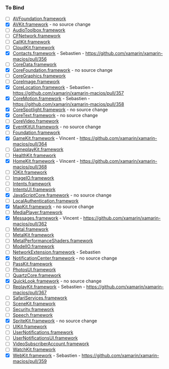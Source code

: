 ### To Bind
- [ ] [AVFoundation.framework](https://github.com/xamarin/xamarin-macios/wiki/AVFoundation-iOS-Beta2)
- [X] [AVKit.framework](https://github.com/xamarin/xamarin-macios/wiki/AVKit-iOS-Beta2) - no source change
- [ ] [AudioToolbox.framework](https://github.com/xamarin/xamarin-macios/wiki/AudioToolbox-iOS-Beta2)
- [ ] [CFNetwork.framework](https://github.com/xamarin/xamarin-macios/wiki/CFNetwork-iOS-Beta2)
- [ ] [CallKit.framework](https://github.com/xamarin/xamarin-macios/wiki/CallKit-iOS-Beta2)
- [ ] [CloudKit.framework](https://github.com/xamarin/xamarin-macios/wiki/CloudKit-iOS-Beta2)
- [X] [Contacts.framework](https://github.com/xamarin/xamarin-macios/wiki/Contacts-iOS-Beta2) - Sebastien - https://github.com/xamarin/xamarin-macios/pull/356
- [ ] [CoreData.framework](https://github.com/xamarin/xamarin-macios/wiki/CoreData-iOS-Beta2)
- [X] [CoreFoundation.framework](https://github.com/xamarin/xamarin-macios/wiki/CoreFoundation-iOS-Beta2) - no source change
- [ ] [CoreGraphics.framework](https://github.com/xamarin/xamarin-macios/wiki/CoreGraphics-iOS-Beta2)
- [ ] [CoreImage.framework](https://github.com/xamarin/xamarin-macios/wiki/CoreImage-iOS-Beta2)
- [X] [CoreLocation.framework](https://github.com/xamarin/xamarin-macios/wiki/CoreLocation-iOS-Beta2) - Sebastien - https://github.com/xamarin/xamarin-macios/pull/357
- [X] [CoreMotion.framework](https://github.com/xamarin/xamarin-macios/wiki/CoreMotion-iOS-Beta2) - Sebastien - https://github.com/xamarin/xamarin-macios/pull/358
- [X] [CoreSpotlight.framework](https://github.com/xamarin/xamarin-macios/wiki/CoreSpotlight-iOS-Beta2) - no source change
- [X] [CoreText.framework](https://github.com/xamarin/xamarin-macios/wiki/CoreText-iOS-Beta2) - no source change
- [ ] [CoreVideo.framework](https://github.com/xamarin/xamarin-macios/wiki/CoreVideo-iOS-Beta2)
- [X] [EventKitUI.framework](https://github.com/xamarin/xamarin-macios/wiki/EventKitUI-iOS-Beta2) - no source change
- [ ] [Foundation.framework](https://github.com/xamarin/xamarin-macios/wiki/Foundation-iOS-Beta2)
- [X] [GameKit.framework](https://github.com/xamarin/xamarin-macios/wiki/GameKit-iOS-Beta2) - Vincent - https://github.com/xamarin/xamarin-macios/pull/364
- [ ] [GameplayKit.framework](https://github.com/xamarin/xamarin-macios/wiki/GameplayKit-iOS-Beta2)
- [ ] [HealthKit.framework](https://github.com/xamarin/xamarin-macios/wiki/HealthKit-iOS-Beta2)
- [X] [HomeKit.framework](https://github.com/xamarin/xamarin-macios/wiki/HomeKit-iOS-Beta2) - Vincent - https://github.com/xamarin/xamarin-macios/pull/368
- [ ] [IOKit.framework](https://github.com/xamarin/xamarin-macios/wiki/IOKit-iOS-Beta2)
- [ ] [ImageIO.framework](https://github.com/xamarin/xamarin-macios/wiki/ImageIO-iOS-Beta2)
- [ ] [Intents.framework](https://github.com/xamarin/xamarin-macios/wiki/Intents-iOS-Beta2)
- [ ] [IntentsUI.framework](https://github.com/xamarin/xamarin-macios/wiki/IntentsUI-iOS-Beta2)
- [X] [JavaScriptCore.framework](https://github.com/xamarin/xamarin-macios/wiki/JavaScriptCore-iOS-Beta2) - no source change
- [ ] [LocalAuthentication.framework](https://github.com/xamarin/xamarin-macios/wiki/LocalAuthentication-iOS-Beta2)
- [X] [MapKit.framework](https://github.com/xamarin/xamarin-macios/wiki/MapKit-iOS-Beta2) - no source change
- [ ] [MediaPlayer.framework](https://github.com/xamarin/xamarin-macios/wiki/MediaPlayer-iOS-Beta2)
- [X] [Messages.framework](https://github.com/xamarin/xamarin-macios/wiki/Messages-iOS-Beta2) - Vincent - https://github.com/xamarin/xamarin-macios/pull/362
- [ ] [Metal.framework](https://github.com/xamarin/xamarin-macios/wiki/Metal-iOS-Beta2)
- [ ] [MetalKit.framework](https://github.com/xamarin/xamarin-macios/wiki/MetalKit-iOS-Beta2)
- [ ] [MetalPerformanceShaders.framework](https://github.com/xamarin/xamarin-macios/wiki/MetalPerformanceShaders-iOS-Beta2)
- [ ] [ModelIO.framework](https://github.com/xamarin/xamarin-macios/wiki/ModelIO-iOS-Beta2)
- [ ] [NetworkExtension.framework](https://github.com/xamarin/xamarin-macios/wiki/NetworkExtension-iOS-Beta2) - Sebastien
- [X] [NotificationCenter.framework](https://github.com/xamarin/xamarin-macios/wiki/NotificationCenter-iOS-Beta2) - no source change
- [ ] [PassKit.framework](https://github.com/xamarin/xamarin-macios/wiki/PassKit-iOS-Beta2)
- [ ] [PhotosUI.framework](https://github.com/xamarin/xamarin-macios/wiki/PhotosUI-iOS-Beta2)
- [ ] [QuartzCore.framework](https://github.com/xamarin/xamarin-macios/wiki/QuartzCore-iOS-Beta2)
- [X] [QuickLook.framework](https://github.com/xamarin/xamarin-macios/wiki/QuickLook-iOS-Beta2) - no source change
- [ ] [ReplayKit.framework](https://github.com/xamarin/xamarin-macios/wiki/ReplayKit-iOS-Beta2) - Sebastien - https://github.com/xamarin/xamarin-macios/pull/367
- [ ] [SafariServices.framework](https://github.com/xamarin/xamarin-macios/wiki/SafariServices-iOS-Beta2)
- [ ] [SceneKit.framework](https://github.com/xamarin/xamarin-macios/wiki/SceneKit-iOS-Beta2)
- [ ] [Security.framework](https://github.com/xamarin/xamarin-macios/wiki/Security-iOS-Beta2)
- [ ] [Speech.framework](https://github.com/xamarin/xamarin-macios/wiki/Speech-iOS-Beta2)
- [X] [SpriteKit.framework](https://github.com/xamarin/xamarin-macios/wiki/SpriteKit-iOS-Beta2) - no source change
- [ ] [UIKit.framework](https://github.com/xamarin/xamarin-macios/wiki/UIKit-iOS-Beta2)
- [ ] [UserNotifications.framework](https://github.com/xamarin/xamarin-macios/wiki/UserNotifications-iOS-Beta2)
- [ ] [UserNotificationsUI.framework](https://github.com/xamarin/xamarin-macios/wiki/UserNotificationsUI-iOS-Beta2)
- [ ] [VideoSubscriberAccount.framework](https://github.com/xamarin/xamarin-macios/wiki/VideoSubscriberAccount-iOS-Beta2)
- [ ] [WatchKit.framework](https://github.com/xamarin/xamarin-macios/wiki/WatchKit-iOS-Beta2)
- [X] [WebKit.framework](https://github.com/xamarin/xamarin-macios/wiki/WebKit-iOS-Beta2) - Sebastien - https://github.com/xamarin/xamarin-macios/pull/359